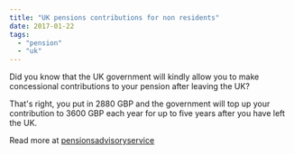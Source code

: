 ```yaml
---
title: "UK pensions contributions for non residents"
date: 2017-01-22
tags: 
  - "pension"
  - "uk"
---
```


Did you know that the UK government will kindly allow you to make concessional contributions to your pension after leaving the UK?

<!-- more -->

That's right, you put in 2880 GBP and the government will top up your contribution to 3600 GBP each year for up to five years after you have left the UK.

Read more at [pensionsadvisoryservice](http://www.pensionsadvisoryservice.org.uk/about-pensions/when-things-change/moving-abroad)
